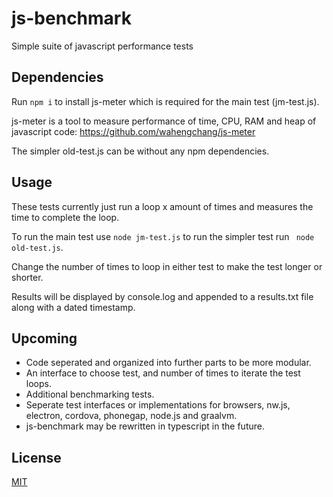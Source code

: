 # js-benchmark
Simple suite of javascript performance tests

## Dependencies
Run `npm i` to install js-meter which is required for the main test (jm-test.js).

js-meter is a tool to measure performance of time, CPU, RAM and heap of javascript code: https://github.com/wahengchang/js-meter

The simpler old-test.js can be without any npm dependencies.

## Usage
These tests currently just run a loop x amount of times and measures the time to complete the loop. 

To run the main test use `node jm-test.js` to run the simpler test run ` node old-test.js`.

Change the number of times to loop in either test to make the test longer or shorter.

Results will be displayed by console.log and appended to a results.txt file along with a dated timestamp.

## Upcoming
- Code seperated and organized into further parts to be more modular.
- An interface to choose test, and number of times to iterate the test loops.
- Additional benchmarking tests.
- Seperate test interfaces or implementations for browsers, nw.js, electron, cordova, phonegap, node.js and graalvm.
- js-benchmark may be rewritten in typescript in the future.

## License
[MIT](./LICENSE)
